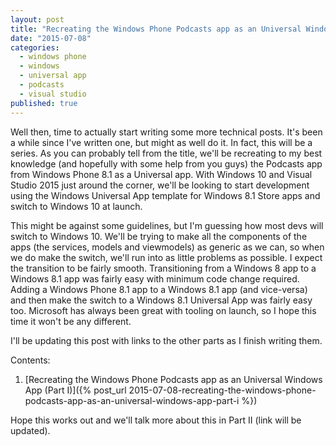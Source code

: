 ```yaml
---
layout: post
title: "Recreating the Windows Phone Podcasts app as an Universal Windows App (Part I)"
date: "2015-07-08"
categories:
  - windows phone
  - windows
  - universal app
  - podcasts
  - visual studio
published: true
---
```

Well then, time to actually start writing some more technical posts. It's been a while since I've written one, but might as well do it. In fact, this will be a series. As you can probably tell from the title, we'll be recreating to my best knowledge (and hopefully with some help from you guys) the Podcasts app from Windows Phone 8.1 as a Universal app. With Windows 10 and Visual Studio 2015 just around the corner, we'll be looking to start development using the Windows Universal App template for Windows 8.1 Store apps and switch to Windows 10 at launch.

This might be against some guidelines, but I'm guessing how most devs will switch to Windows 10. We'll be trying to make all the components of the apps (the services, models and viewmodels) as generic as we can, so when we do make the switch, we'll run into as little problems as possible. I expect the transition to be fairly smooth. Transitioning from a Windows 8 app to a Windows 8.1 app was fairly easy with minimum code change required. Adding a  Windows Phone 8.1 app to a Windows 8.1 app (and vice-versa) and then make the switch to a Windows 8.1 Universal App was fairly easy too. Microsoft has always been great with tooling on launch, so I hope this time it won't be any different.

I'll be updating this post with links to the other parts as I finish writing them.

Contents:

1. [Recreating the Windows Phone Podcasts app as an Universal Windows App (Part I)]({% post_url 2015-07-08-recreating-the-windows-phone-podcasts-app-as-an-universal-windows-app-part-i %})

Hope this works out and we'll talk more about this in Part II (link will be updated).
